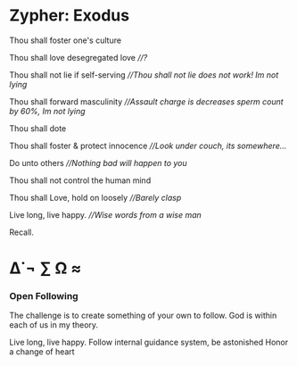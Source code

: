 # Zypher: Exodus 

 Thou shall foster one's culture

 Thou shall love desegregated love *//?*

 Thou shall not lie if self-serving *//Thou shall not lie does not work! Im not lying*

 Thou shall forward masculinity *//Assault charge is decreases sperm count by 60%, Im not lying* 
 
 Thou shall dote

 Thou shall foster & protect innocence *//Look under couch, its somewhere...*
 
 Do unto others *//Nothing bad will happen to you*

 Thou shall not control the human mind
 
 Thou shall Love, hold on loosely *//Barely clasp*
  
 Live long, live happy. *//Wise words from a wise man*

 Recall.
 
# ∆˙¬ ∑ Ω ≈

### Open Following

The challenge is to create 
something of your own to follow. 
God is within each of us in my theory.

Live long, live happy. 
Follow internal guidance system, be astonished
Honor a change of heart